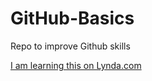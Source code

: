 # GitHub-Basics
Repo to improve Github skills

[I am learning this on Lynda.com](http://www.lynda.com)

